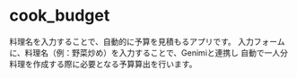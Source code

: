 # cook_budget
料理名を入力することで、自動的に予算を見積もるアプリです。
入力フォームに、料理名（例：野菜炒め）を入力することで、Genimiと連携し
自動で一人分料理を作成する際に必要となる予算算出を行います。
